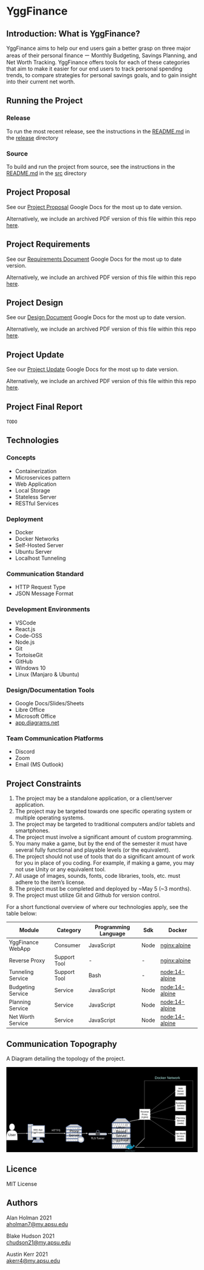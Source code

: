 # YggFinance

## Introduction: What is YggFinance?

YggFinance aims to help our end users gain a better grasp on three major areas of their personal finance ー Monthly Budgeting, Savings Planning, and Net Worth Tracking. YggFinance offers tools for each of these categories that aim to make it easier for our end users to track personal spending trends, to compare strategies for personal savings goals, and to gain insight into their current net worth.

## Running the Project

### Release

To run the most recent release, see the instructions in the [README.md](release/README.md) in the [release](./release) directory

### Source

To build and run the project from source, see the instructions in the [README.md](src/README.md) in the [src](./src) directory

## Project Proposal

See our [Project Proposal](https://docs.google.com/document/d/1nkHFe5301lCNpXaoW17DRWBJwUDSga3-ieydW12w5K4/edit) Google Docs for the most up to date version.

Alternatively, we include an archived PDF version of this file within this repo [here](documentation/Proposal.pdf).

## Project  Requirements

See our [Requirements Document](https://docs.google.com/document/d/183tJPdbQjW1SCaJoEjVqWTh_mHdAAX0H52b6hTXzoHs/edit) Google Docs for the most up to date version.

Alternatively, we include an archived PDF version of this file within this repo [here](documentation/Requirements.pdf).

## Project Design

See our [Design Document](https://docs.google.com/document/d/1cupP7yOYICyA_QUDTlE-oBpe0ZhrcVWDnqxv1n_v0fs/edit) Google Docs for the most up to date version.

Alternatively, we include an archived PDF version of this file within this repo [here](documentation/Design.pdf).

## Project Update

See our [Project Update](https://docs.google.com/document/d/1enHIvqHLjqsqgrAXx9qMaRhQO4M0gHAmen6SajhYSyI/edit) Google Docs for the most up to date version.

Alternatively, we include an archived PDF version of this file within this repo [here](documentation/Update.pdf).

## Project Final Report

`TODO`

## Technologies

### Concepts

- Containerization
- Microservices pattern
- Web Application
- Local Storage
- Stateless Server
- RESTful Services

### Deployment

- Docker
- Docker Networks
- Self-Hosted Server
- Ubuntu Server
- Localhost Tunneling

### Communication Standard

- HTTP Request Type
- JSON Message Format

### Development Environments

- VSCode
- React.js
- Code-OSS
- Node.js
- Git
- TortoiseGit
- GitHub
- Windows 10
- Linux (Manjaro & Ubuntu)

### Design/Documentation Tools

- Google Docs/Slides/Sheets
- Libre Office
- Microsoft Office
- [app.diagrams.net](app.diagrams.net)

### Team Communication Platforms

- Discord
- Zoom
- Email (MS Outlook)

## Project Constraints

1. The project may be a standalone application, or a client/server application.
2. The project may be targeted towards one specific operating system or multiple operating systems.
3. The project may be targeted to traditional computers and/or tablets and smartphones.
4. The project must involve a significant amount of custom programming.
5. You many make a game, but by the end of the semester it must have several fully functional and playable levels (or the equivalent).
6. The project should not use of tools that do a significant amount of work for you in place of you coding.  For example, if making a game, you may not use Unity or any equivalent tool.
7. All usage of images, sounds, fonts, code libraries, tools, etc. must adhere to the item’s license.
8. The project must be completed and deployed by ~May 5 (~3 months).
9. The project must utilize Git and Github for version control.

For a short functional overview of where our technologies apply, see the table below:

| Module             | Category     | Programming Language | Sdk      | Docker                            |
| ------------------ | ------------ | -------------------- | ----------- | ------------------------------------------------ |
| YggFinance WebApp  | Consumer     | JavaScript           | Node        | [nginx:alpine](https://hub.docker.com/_/nginx)   |
| Reverse Proxy      | Support Tool | -                    | -           | [nginx:alpine](https://hub.docker.com/_/nginx)   |
| Tunneling Service  | Support Tool | Bash                 | -           | [node:14-alpine](https://hub.docker.com/_/nginx) |
| Budgeting Service  | Service      | JavaScript           | Node        | [node:14-alpine](https://hub.docker.com/_/node)  |
| Planning Service   | Service      | JavaScript           | Node        | [node:14-alpine](https://hub.docker.com/_/node)  |
| Net Worth Service  | Service      | JavaScript           | Node        | [node:14-alpine](https://hub.docker.com/_/node)  |

## Communication Topography

A Diagram detailing the topology of the project.

![Topology](documentation/images/YggFinance-System-Topology.png)

## Licence

MIT License

## Authors

Alan Holman 2021  
aholman7@my.apsu.edu

Blake Hudson 2021  
chudson21@my.apsu.edu

Austin Kerr 2021  
akerr4@my.apsu.edu
